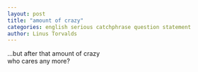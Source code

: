 ```yaml
---
layout: post
title: "amount of crazy"
categories: english serious catchphrase question statement
author: Linus Torvalds
---
```


…but after that amount of crazy  
who cares any more?
